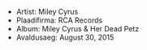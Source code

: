 * Artist: Miley Cyrus
* Plaadifirma: RCA Records
* Album: Miley Cyrus & Her Dead Petz
* Avaldusaeg: August 30, 2015


